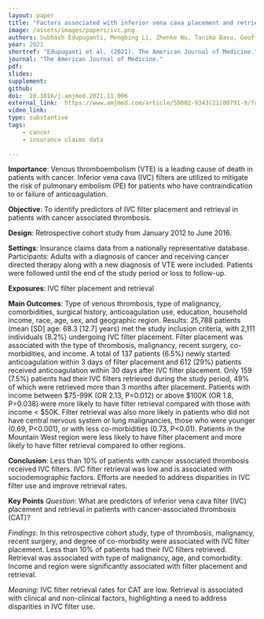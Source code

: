 ```yaml
---
layout: paper
title: "Factors associated with inferior vena cava placement and retrieval for patients with cancer associated thrombosis"
image: /assets/images/papers/ivc.png
authors: Subhash Edupuganti, Mengbing Li, Zhenke Wu, Tanima Basu, Geoffrey Barnes, Marc Carrier, Suman Sood, Jennifer Griggs, Jordan Schaefer
year: 2021
shortref: "Edupuganti et al. (2021). The American Journal of Medicine."
journal: "The American Journal of Medicine."
pdf: 
slides: 
supplement: 
github: 
doi:  10.1016/j.amjmed.2021.11.006
external_link:  https://www.amjmed.com/article/S0002-9343(21)00791-9/fulltext
video_link: 
type: substantive
tags:
    - cancer
    - insurance claims data
 
---
```


**Importance**: Venous thromboembolism (VTE) is a leading cause of death in patients with cancer. Inferior vena cava (IVC) filters are utilized to mitigate the risk of pulmonary embolism (PE) for patients who have contraindication to or failure of anticoagulation. 

**Objective**: To identify predictors of IVC filter placement and retrieval in patients with cancer associated thrombosis.

**Design**: Retrospective cohort study from January 2012 to June 2016.

**Settings**: Insurance claims data from a nationally representative database.
Participants: Adults with a diagnosis of cancer and receiving cancer directed therapy along with a new diagnosis of VTE were included. Patients were followed until the end of the study period or loss to follow-up. 

**Exposures**: IVC filter placement and retrieval

**Main Outcomes**: Type of venous thrombosis, type of malignancy, comorbidities, surgical history, anticoagulation use, education, household income, race, age, sex, and geographic region. 
Results: 25,788 patients (mean [SD] age: 68.3 [12.7] years) met the study inclusion criteria, with 2,111 individuals (8.2%) undergoing IVC filter placement. Filter placement was associated with the type of thrombosis, malignancy, recent surgery, co-morbidities, and income. A total of 137 patients (6.5%) newly started anticoagulation within 3 days of filter placement and 612 (29%) patients received anticoagulation within 30 days after IVC filter placement. Only 159 (7.5%) patients had their IVC filters retrieved during the study period, 49% of which were retrieved more than 3 months after placement. Patients with income between $75-99K (OR 2.13, P=0.012) or above $100K (OR 1.8, P=0.038) were more likely to have filter retrieval compared with those with income < $50K. Filter retrieval was also more likely in patients who did not have central nervous system or lung malignancies, those who were younger (0.69, P<0.001), or with less co-morbidities (0.73, P<0.01). Patients in the Mountain West region were less likely to have filter placement and more likely to have filter retrieval compared to other regions.

**Conclusion**: Less than 10% of patients with cancer associated thrombosis received IVC filters. IVC filter retrieval was low and is associated with sociodemographic factors. Efforts are needed to address disparities in IVC filter use and improve retrieval rates.



**Key Points**
*Question*: What are predictors of inferior vena cava filter (IVC) placement and retrieval in patients with cancer-associated thrombosis (CAT)?

*Findings*: In this retrospective cohort study, type of thrombosis, malignancy, recent surgery, and degree of co-morbidity were associated with IVC filter placement. Less than 10% of patients had their IVC filters retrieved. Retrieval was associated with type of malignancy, age, and comorbidity. Income and region were significantly associated with filter placement and retrieval.

*Meaning*: IVC filter retrieval rates for CAT are low. Retrieval is associated with clinical and non-clinical factors, highlighting a need to address disparities in IVC filter use. 



